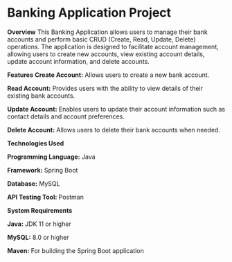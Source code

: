 # Banking Application Project

**Overview**
This Banking Application allows users to manage their bank accounts and perform basic CRUD (Create, Read, Update, Delete) operations. The application is designed to facilitate account management, allowing users to create new accounts, view existing account details, update account information, and delete accounts.

**Features**
**Create Account:** Allows users to create a new bank account.

**Read Account:** Provides users with the ability to view details of their existing bank accounts.

**Update Account:** Enables users to update their account information such as contact details and account preferences.

**Delete Account:** Allows users to delete their bank accounts when needed.

**Technologies Used**

**Programming Language:** Java

**Framework:** Spring Boot

**Database:** MySQL

**API Testing Tool:** Postman

**System Requirements**

**Java:** JDK 11 or higher

**MySQL:** 8.0 or higher

**Maven:** For building the Spring Boot application

